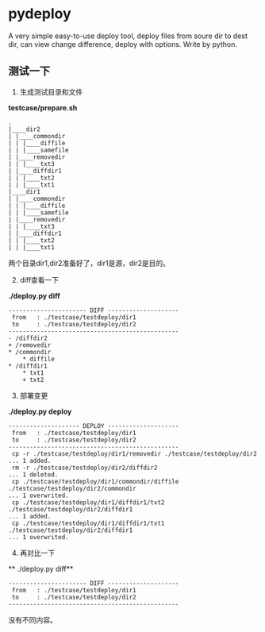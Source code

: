 # pydeploy
A very simple easy-to-use deploy tool, deploy files from soure dir to dest dir, can view change difference, deploy with options. Write by python. 

## 测试一下

1. 生成测试目录和文件

**testcase/prepare.sh**

    .
    |____dir2
    | |____commondir
    | | |____diffile
    | | |____samefile
    | |____removedir
    | | |____txt3
    | |____diffdir1
    | | |____txt2
    | | |____txt1
    |____dir1
    | |____commondir
    | | |____diffile
    | | |____samefile
    | |____removedir
    | | |____txt3
    | |____diffdir1
    | | |____txt2
    | | |____txt1

两个目录dir1,dir2准备好了，dir1是源，dir2是目的。

2. diff查看一下

**./deploy.py diff**

    ---------------------- DIFF --------------------
     from 	: ./testcase/testdeploy/dir1
     to 	: ./testcase/testdeploy/dir2
    ------------------------------------------------
    - /diffdir2
    + /removedir
    * /commondir
        * diffile
    * /diffdir1
        * txt1
        + txt2
        
3. 部署变更

**./deploy.py deploy**

    -------------------- DEPLOY --------------------
     from 	: ./testcase/testdeploy/dir1
     to 	: ./testcase/testdeploy/dir2
    ------------------------------------------------
     cp -r ./testcase/testdeploy/dir1/removedir ./testcase/testdeploy/dir2
    ... 1 added.
     rm -r ./testcase/testdeploy/dir2/diffdir2
    ... 1 deleted.
     cp ./testcase/testdeploy/dir1/commondir/diffile ./testcase/testdeploy/dir2/commondir
    ... 1 overwrited.
     cp ./testcase/testdeploy/dir1/diffdir1/txt2 ./testcase/testdeploy/dir2/diffdir1
    ... 1 added.
     cp ./testcase/testdeploy/dir1/diffdir1/txt1 ./testcase/testdeploy/dir2/diffdir1
    ... 1 overwrited.
    
 4. 再对比一下
 
 ** ./deploy.py diff**

    ---------------------- DIFF --------------------
     from 	: ./testcase/testdeploy/dir1
     to 	: ./testcase/testdeploy/dir2
    ------------------------------------------------

没有不同内容。

